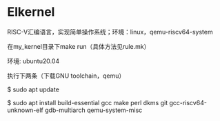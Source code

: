 # Elkernel

RISC-V汇编语言，实现简单操作系统；环境：linux，qemu-riscv64-system

在my_kernel目录下make run（具体方法见rule.mk）

环境: ubuntu20.04

执行下两条（下载GNU toolchain，qemu）

$ sudo apt update

$ sudo apt install build-essential gcc make perl dkms git gcc-riscv64-unknown-elf gdb-multiarch qemu-system-misc
